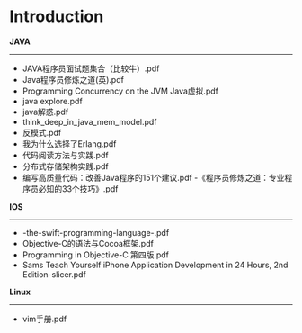 # Introduction

**JAVA**

---

  - JAVA程序员面试题集合（比较牛）.pdf
  - Java程序员修炼之道(英).pdf
  - Programming Concurrency on the JVM Java虚拟.pdf
  - java explore.pdf
  - java解惑.pdf
  - think_deep_in_java_mem_model.pdf
  - 反模式.pdf
  - 我为什么选择了Erlang.pdf
  - 代码阅读方法与实践.pdf
  - 分布式存储架构实践.pdf
  - 编写高质量代码：改善Java程序的151个建议.pdf
  -《程序员修炼之道：专业程序员必知的33个技巧》.pdf



**IOS**

---

  - -the-swift-programming-language-.pdf
  - Objective-C的语法与Cocoa框架.pdf
  - Programming in Objective-C 第四版.pdf
  - Sams Teach Yourself iPhone Application Development in 24 Hours, 2nd Edition-slicer.pdf

**Linux**

---

  - vim手册.pdf
